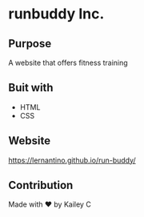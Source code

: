 # runbuddy Inc.
## Purpose
A website that offers fitness training 
## Buit with
* HTML
* CSS
## Website
https://lernantino.github.io/run-buddy/
## Contribution
Made with ❤️ by Kailey C
